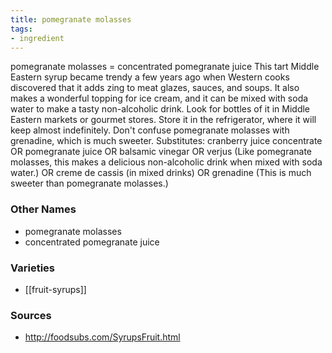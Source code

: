```yaml
---
title: pomegranate molasses
tags:
- ingredient
---
```

pomegranate molasses = concentrated pomegranate juice This tart Middle Eastern syrup became trendy a few years ago when Western cooks discovered that it adds zing to meat glazes, sauces, and soups. It also makes a wonderful topping for ice cream, and it can be mixed with soda water to make a tasty non-alcoholic drink. Look for bottles of it in Middle Eastern markets or gourmet stores. Store it in the refrigerator, where it will keep almost indefinitely. Don't confuse pomegranate molasses with grenadine, which is much sweeter. Substitutes: cranberry juice concentrate OR pomegranate juice OR balsamic vinegar OR verjus (Like pomegranate molasses, this makes a delicious non-alcoholic drink when mixed with soda water.) OR creme de cassis (in mixed drinks) OR grenadine (This is much sweeter than pomegranate molasses.)

### Other Names

* pomegranate molasses
* concentrated pomegranate juice

### Varieties

* [[fruit-syrups]]

### Sources
* http://foodsubs.com/SyrupsFruit.html
